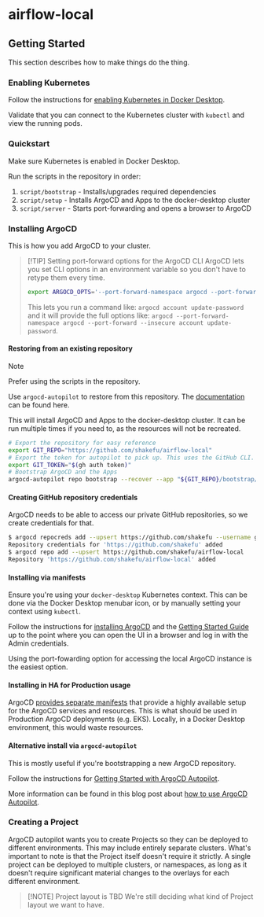 # airflow-local

## Getting Started

This section describes how to make things do the thing.

### Enabling Kubernetes

Follow the instructions for [enabling Kubernetes in Docker
Desktop][docker-desktop-k8s].

Validate that you can connect to the Kubernetes cluster with `kubectl` and view
the running pods.

[docker-desktop-k8s]: https://docs.docker.com/desktop/kubernetes/

### Quickstart

Make sure Kubernetes is enabled in Docker Desktop.

Run the scripts in the repository in order:

1. `script/bootstrap` - Installs/upgrades required dependencies
2. `script/setup` - Installs ArgoCD and Apps to the docker-desktop cluster
3. `script/server` - Starts port-forwarding and opens a browser to ArgoCD

### Installing ArgoCD

This is how you add ArgoCD to your cluster.

> [!TIP] Setting port-forward options for the ArgoCD CLI
> ArgoCD lets you set CLI options in an environment variable so you don't have
> to retype them every time.
>
> ```bash
> export ARGOCD_OPTS='--port-forward-namespace argocd --port-forward --insecure'
> ```
>
> This lets you run a command like: `argocd account update-password` and it will
> provide the full options like:
> `argocd --port-forward-namespace argocd --port-forward --insecure account update-password`.

#### Restoring from an existing repository

> [!NOTE]
> Prefer using the scripts in the repository.

Use `argocd-autopilot` to restore from this repository. The
[documentation][argocd-autopilot-recover] can be found here.

This will install ArgoCD and Apps to the docker-desktop cluster. It can be run
multiple times if you need to, as the resources will not be recreated.

[argocd-autopilot-recover]: https://argocd-autopilot.readthedocs.io/en/stable/Recovery/#apply-argo-cd-manifests-from-existing-repository

```bash
# Export the repository for easy reference
export GIT_REPO="https://github.com/shakefu/airflow-local"
# Export the token for autopilot to pick up. This uses the GitHub CLI.
export GIT_TOKEN="$(gh auth token)"
# Bootstrap ArgoCD and the Apps
argocd-autopilot repo bootstrap --recover --app "${GIT_REPO}/bootstrap/argo-cd"
```

#### Creating GitHub repository credentials

ArgoCD needs to be able to access our private GitHub repositories, so we create
credentials for that.

```bash
$ argocd repocreds add --upsert https://github.com/shakefu --username git --password "$(gh auth token)"
Repository credentials for 'https://github.com/shakefu' added
$ argocd repo add --upsert https://github.com/shakefu/airflow-local
Repository 'https://github.com/shakefu/airflow-local' added
```

#### Installing via manifests

Ensure you're using your `docker-desktop` Kubernetes context. This can be done
via the Docker Desktop menubar icon, or by manually setting your context using
`kubectl`.

Follow the instructions for [installing ArgoCD][install-argocd] and the [Getting
Started Guide][getting-started-argocd] up to the point where you can open the UI
in a browser and log in with the Admin credentials.

Using the port-fowarding option for accessing the local ArgoCD instance is the
easiest option.

[install-argocd]: https://argo-cd.readthedocs.io/en/stable/getting_started/#1-install-argo-cd
[getting-started-argocd]: https://argo-cd.readthedocs.io/en/stable/getting_started/

#### Installing in HA for Production usage

ArgoCD [provides separate manifests][install-argocd-ha] that provide a highly
available setup for the ArgoCD services and resources. This is what should be
used in Production ArgoCD deployments (e.g. EKS). Locally, in a Docker Desktop
environment, this would waste resources.

[install-argocd-ha]: https://argocd-autopilot.readthedocs.io/en/stable/Advanced-Installation/#high-availability

#### Alternative install via `argocd-autopilot`

This is mostly useful if you're bootstrapping a new ArgoCD repository.

Follow the instructions for [Getting Started with ArgoCD
Autopilot][getting-started-autopilot].

More information can be found in this blog post about [how to use ArgoCD Autopilot][autopilot-in-depth].

[getting-started-autopilot]: https://argocd-autopilot.readthedocs.io/en/stable/Getting-Started/
[autopilot-in-depth]: https://codefresh.io/blog/launching-argo-cd-autopilot-opinionated-way-manage-applications-across-environments-using-gitops-scale/

### Creating a Project

ArgoCD autopilot wants you to create Projects so they can be deployed to
different environments. This may include entirely separate clusters. What's
important to note is that the Project itself doesn't require it strictly. A
single project can be deployed to multiple clusters, or namespaces, as long as
it doesn't require significant material changes to the overlays for each
different environment.

> [!NOTE] Project layout is TBD
> We're still deciding what kind of Project layout we want to have.
